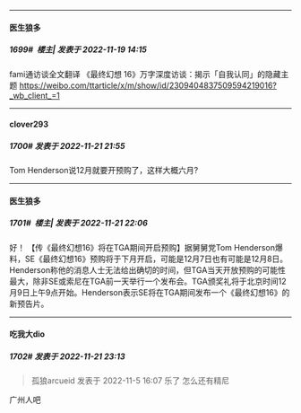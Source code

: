 

*****

####  医生狼多  
##### 1699#         楼主| 发表于 2022-11-19 14:15

fami通访谈全文翻译
《最终幻想 16》万字深度访谈：揭示「自我认同」的隐藏主题
https://weibo.com/ttarticle/x/m/show/id/2309404837509594219016?_wb_client_=1



*****

####  clover293  
##### 1700#       发表于 2022-11-21 21:55

Tom Henderson说12月就要开预购了，这样大概六月?



*****

####  医生狼多  
##### 1701#         楼主| 发表于 2022-11-21 22:06

好！
【传《最终幻想16》将在TGA期间开启预购】据舅舅党Tom Henderson爆料，SE《最终幻想16》预购将于下月开启，可能是12月7日也有可能是12月8日。Henderson称他的消息人士无法给出确切的时间，但TGA当天开放预购的可能性最大，除非SE或索尼在TGA前一天举行一个发布会。TGA颁奖礼将于北京时间12月9日上午9点开始。Henderson表示SE将在TGA期间发布一个《最终幻想16》的新预告片。



*****

####  吃我大dio  
##### 1702#       发表于 2022-11-21 23:13

<blockquote>孤狼arcueid 发表于 2022-11-5 16:07
乐了 怎么还有精尼</blockquote>
广州人吧

